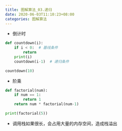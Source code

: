 ```yaml
---
title: 图解算法_03.递归
date: 2020-06-03T11:10:23+08:00
categories: 图解算法
---
```


* 倒计时

```python
def countdown(i):
	if i < 0:  # 基线条件
		return
	print(i)
	countdown(i-1)  # 递归条件
	
countdown(10)
```


* 阶乘

```python
def factorial(num):
	if num == 1:
		return 1
	return num * factorial(num-1)
	
print(factorial(5))
```

* 调用栈如果很长，会占用大量的内存空间，造成栈溢出